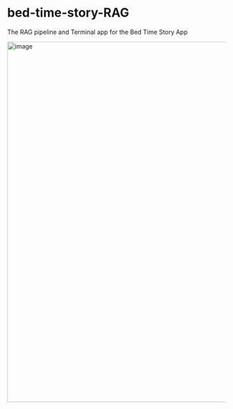 # bed-time-story-RAG
The RAG pipeline and Terminal app for the Bed Time Story App

<img width="832" alt="image" src="https://github.com/user-attachments/assets/7c31d30b-0418-437f-ae9c-10a120e2c8a0" />




